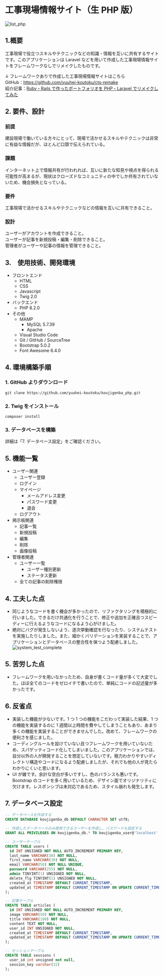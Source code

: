 # 工事現場情報サイト（生 PHP 版）

![list_php](/backend//images/readme/list_php.png)

## 1.概要

工事現場で役立つスキルやテクニックなどの知識・情報を互いに共有するサイトです。このアプリケーションは Laravel などを用いて作成した工事現場情報サイトをフレームワークなしでリメイクしたものです。

↓ フレームワークありで作成した工事現場情報サイトはこちら<br>
GitHub：https://github.com/yuuhei-koutoku/cts-remake<br>
紹介記事：[Ruby・Rails で作ったポートフォリオを PHP・Laravel でリメイクしてみた](https://qiita.com/Yuhei_K/items/06805f3ac8607f77952f)

## 2. 要件、設計

### 前提

建設現場で働いている方々にとって、現場で活かせるスキルやテクニックは非常に有益な情報だが、ほとんど口頭で伝えられている。

### 課題

インターネット上で情報共有が行われれば、互いに新たな知見や視点を得られる可能性が高まるが、現状はクローズドなコミュニティの中でしか共有されていないため、機会損失となっている。

### 要件

工事現場で活かせるスキルやテクニックなどの情報を互いに共有できること。

### 設計

ユーザーがアカウントを作成できること。<br>
ユーザーが記事を新規投稿・編集・削除できること。<br>
管理者がユーザーや記事の情報を管理できること。

## 3.　使用技術、開発環境

- フロントエンド
  - HTML
  - CSS
  - Javascript
  - Twig 2.0
- バックエンド
  - PHP 8.2.0
- その他
  - MAMP
    - MySQL 5.7.39
    - Apache
  - Visual Studio Code
  - Git / GitHub / SourceTree
  - Bootstrap 5.0.2
  - Font Awesome 6.4.0

## 4. 環境構築手順

### 1. GitHub よりダウンロード

```
git clone https://github.com/yuuhei-koutoku/koujigenba_php.git
```

### 2. Twig をインストール

```
composer install
```

### 3. データベースを構築

詳細は「7. データベース設定」をご確認ください。

## 5. 機能一覧

- ユーザー関連
  - ユーザー登録
  - ログイン
  - マイページ
    - メールアドレス変更
    - パスワード変更
    - 退会
  - ログアウト
- 掲示板関連
  - 記事一覧
  - 新規投稿
  - 編集
  - 削除
  - 画像投稿
- 管理者関連
  - ユーザー一覧
    - ユーザー種別更新
    - ステータス更新
  - 全ての記事の削除権限

## 4. 工夫した点

- 同じようなコードを書く機会が多かったので、リファクタリングを積極的に行いました。できるだけ共通化を行うことで、修正や追加を正確且つスピーディーに行えるようなコードになるよう心がけました。
- 絶対にバグが発生しないよう、逐次挙動確認を行なったり、システムテストを実施したりしました。また、細かくバリデーションを実装することで、アプリケーションとデータベースの整合性を保つよう配慮しました。
  ![system_test_complete](/backend//images/readme/system_test_complete.png)

## 5. 苦労した点

- フレームワークを用いなかったため、自身が書くコード量が多くて大変でした。ほぼ全てのコードをゼロイチで書いたので、単純にコードの記述量が多かったです。

## 6. 反省点

- 実装した機能が少ないです。1 つ 1 つの機能をこだわって実装した結果、1 つの機能を実装するのに 1 週間以上時間を費やしてしまうこともあり、あまり多くの機能を実装することができませんでした。改めて、フレームワークの便利さを感じました。
- コーディングルールを設けていない且つフレームワークを用いていないため、スパゲッティコード化してしまいました。このアプリケーションでは、自分以外の人が開発することを想定していないです。極力わかりやすいディレクトリ構造やコードになるよう配慮しましたが、それでも他の人が見たらわかりにくいと思います。
- UI が雑です。余計な空白が多いですし、色のバランスも悪いです。Bootstrap のコードを多く用いているため、デザイン面でオリジナリティに欠けます。レスポンシブは未対応であるため、スタイル崩れも発生します。

## 7. データベース設定

```sql
-- データベースを作成する
CREATE DATABASE koujigenba_db DEFAULT CHARACTER SET utf8;

-- 作成したデータベースのみ使用できるユーザーを作成し、パスワードも設定する
GRANT ALL PRIVILEGES ON koujigenba_db.* TO koujigenba_user@'localhost' IDENTIFIED BY 'koujigenba_pass' WITH GRANT OPTION;

-- ユーザーテーブル
CREATE TABLE users (
  id INT UNSIGNED NOT NULL AUTO_INCREMENT PRIMARY KEY,
  last_name VARCHAR(30) NOT NULL,
  first_name VARCHAR(30) NOT NULL,
  email VARCHAR(50) NOT NULL UNIQUE,
  password VARCHAR(255) NOT NULL,
  admin TINYINT(1) UNSIGNED NOT NULL,
  delete_flg TINYINT(1) UNSIGNED NOT NULL,
  created_at TIMESTAMP DEFAULT CURRENT_TIMESTAMP,
  updated_at TIMESTAMP DEFAULT CURRENT_TIMESTAMP ON UPDATE CURRENT_TIMESTAMP
);

-- 記事テーブル
CREATE TABLE articles (
  id INT UNSIGNED NOT NULL AUTO_INCREMENT PRIMARY KEY,
  image VARCHAR(50) NOT NULL,
  title VARCHAR(100) NOT NULL,
  content TEXT NOT NULL,
  user_id INT UNSIGNED NOT NULL,
  created_at TIMESTAMP DEFAULT CURRENT_TIMESTAMP,
  updated_at TIMESTAMP DEFAULT CURRENT_TIMESTAMP ON UPDATE CURRENT_TIMESTAMP
);

-- セッションテーブル
CREATE TABLE sessions (
  user_id int unsigned not null,
  session_key varchar(32)
);
```
